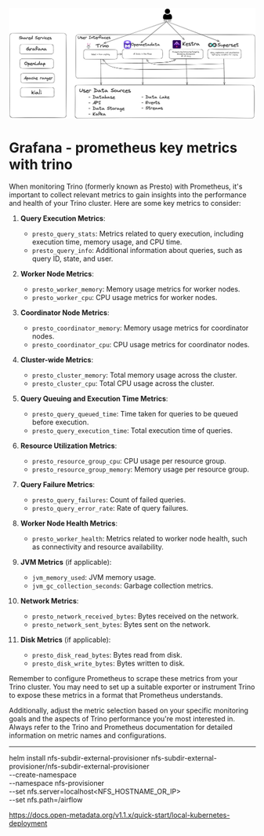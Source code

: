 ![img.png](img.png)

# Grafana - prometheus key metrics with trino
When monitoring Trino (formerly known as Presto) with Prometheus, it's important to collect relevant metrics to gain insights into the performance and health of your Trino cluster. Here are some key metrics to consider:

1. **Query Execution Metrics**:

   - `presto_query_stats`: Metrics related to query execution, including execution time, memory usage, and CPU time.
   - `presto_query_info`: Additional information about queries, such as query ID, state, and user.

2. **Worker Node Metrics**:

   - `presto_worker_memory`: Memory usage metrics for worker nodes.
   - `presto_worker_cpu`: CPU usage metrics for worker nodes.

3. **Coordinator Node Metrics**:

   - `presto_coordinator_memory`: Memory usage metrics for coordinator nodes.
   - `presto_coordinator_cpu`: CPU usage metrics for coordinator nodes.

4. **Cluster-wide Metrics**:

   - `presto_cluster_memory`: Total memory usage across the cluster.
   - `presto_cluster_cpu`: Total CPU usage across the cluster.

5. **Query Queuing and Execution Time Metrics**:

   - `presto_query_queued_time`: Time taken for queries to be queued before execution.
   - `presto_query_execution_time`: Total execution time of queries.

6. **Resource Utilization Metrics**:

   - `presto_resource_group_cpu`: CPU usage per resource group.
   - `presto_resource_group_memory`: Memory usage per resource group.

7. **Query Failure Metrics**:

   - `presto_query_failures`: Count of failed queries.
   - `presto_query_error_rate`: Rate of query failures.

8. **Worker Node Health Metrics**:

   - `presto_worker_health`: Metrics related to worker node health, such as connectivity and resource availability.

9. **JVM Metrics** (if applicable):

   - `jvm_memory_used`: JVM memory usage.
   - `jvm_gc_collection_seconds`: Garbage collection metrics.

10. **Network Metrics**:

    - `presto_network_received_bytes`: Bytes received on the network.
    - `presto_network_sent_bytes`: Bytes sent on the network.

11. **Disk Metrics** (if applicable):

    - `presto_disk_read_bytes`: Bytes read from disk.
    - `presto_disk_write_bytes`: Bytes written to disk.

Remember to configure Prometheus to scrape these metrics from your Trino cluster. You may need to set up a suitable exporter or instrument Trino to expose these metrics in a format that Prometheus understands.

Additionally, adjust the metric selection based on your specific monitoring goals and the aspects of Trino performance you're most interested in. Always refer to the Trino and Prometheus documentation for detailed information on metric names and configurations.


--------------
helm install nfs-subdir-external-provisioner nfs-subdir-external-provisioner/nfs-subdir-external-provisioner \
--create-namespace \
--namespace nfs-provisioner \
--set nfs.server=localhost<NFS_HOSTNAME_OR_IP> \
--set nfs.path=/airflow


https://docs.open-metadata.org/v1.1.x/quick-start/local-kubernetes-deployment

